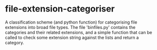 # file-extension-categoriser
A classification scheme (and python function) for categorising file extensions into broad file types.
The file 'binfiles.py' contains the categories and their related extensions, and a simple function that can be called to check some extension string against the lists and return a category.
